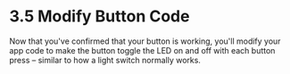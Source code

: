# 3.5 Modify Button Code

Now that you've confirmed that your button is working, you'll modify your app code to make the button toggle the LED on and off with each button press – similar to how a light switch normally works.



